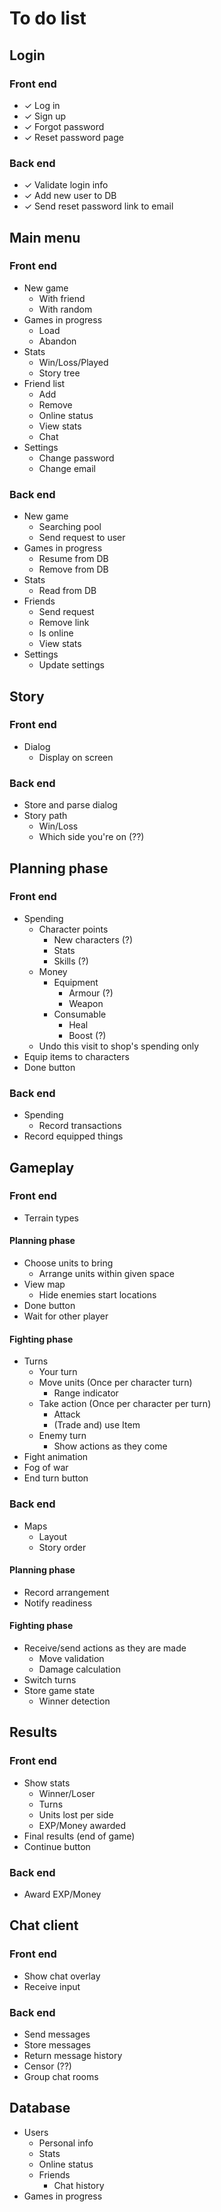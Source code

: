 # To do list

## Login
### Front end
* ✓ Log in
* ✓ Sign up
* ✓ Forgot password
* ✓ Reset password page

### Back end
* ✓ Validate login info
* ✓ Add new user to DB
* ✓ Send reset password link to email

## Main menu
### Front end
* New game
    * With friend
    * With random
* Games in progress
    * Load
    * Abandon
* Stats
    * Win/Loss/Played
    * Story tree
* Friend list
    * Add
    * Remove
    * Online status
    * View stats
    * Chat
* Settings
    * Change password
    * Change email

### Back end
* New game
    * Searching pool
    * Send request to user
* Games in progress
    * Resume from DB
    * Remove from DB
* Stats
    * Read from DB
* Friends
    * Send request
    * Remove link
    * Is online
    * View stats
* Settings
    * Update settings

## Story
### Front end
* Dialog
    * Display on screen

### Back end
* Store and parse dialog
* Story path
    * Win/Loss
    * Which side you're on (??)

## Planning phase
### Front end
* Spending
    * Character points
        * New characters (?)
        * Stats
        * Skills (?)
    * Money
        * Equipment
            * Armour (?)
            * Weapon
        * Consumable
            * Heal
            * Boost (?)
    * Undo this visit to shop's spending only
* Equip items to characters
* Done button

### Back end
* Spending
    * Record transactions
* Record equipped things

## Gameplay
### Front end
* Terrain types

#### Planning phase
* Choose units to bring
    * Arrange units within given space
* View map
    * Hide enemies start locations
* Done button
* Wait for other player

#### Fighting phase
* Turns
    * Your turn
    * Move units (Once per character turn)
        * Range indicator
    * Take action (Once per character per turn)
        * Attack
        * (Trade and) use Item
    * Enemy turn
        * Show actions as they come
* Fight animation
* Fog of war
* End turn button

### Back end
* Maps
    * Layout
    * Story order

#### Planning phase
* Record arrangement
* Notify readiness

#### Fighting phase
* Receive/send actions as they are made
    * Move validation
    * Damage calculation
* Switch turns
* Store game state
    * Winner detection

## Results
### Front end
* Show stats
    * Winner/Loser
    * Turns
    * Units lost per side
    * EXP/Money awarded
* Final results (end of game)
* Continue button

### Back end
* Award EXP/Money

## Chat client
### Front end
* Show chat overlay
* Receive input

### Back end
* Send messages
* Store messages
* Return message history
* Censor (??)
* Group chat rooms

## Database
* Users
    * Personal info
    * Stats
    * Online status
    * Friends
        * Chat history
* Games in progress
